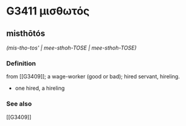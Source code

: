# G3411 μισθωτός

## misthōtós

_(mis-tho-tos' | mee-sthoh-TOSE | mee-sthoh-TOSE)_

### Definition

from [[G3409]]; a wage-worker (good or bad); hired servant, hireling.

- one hired, a hireling

### See also

[[G3409]]

